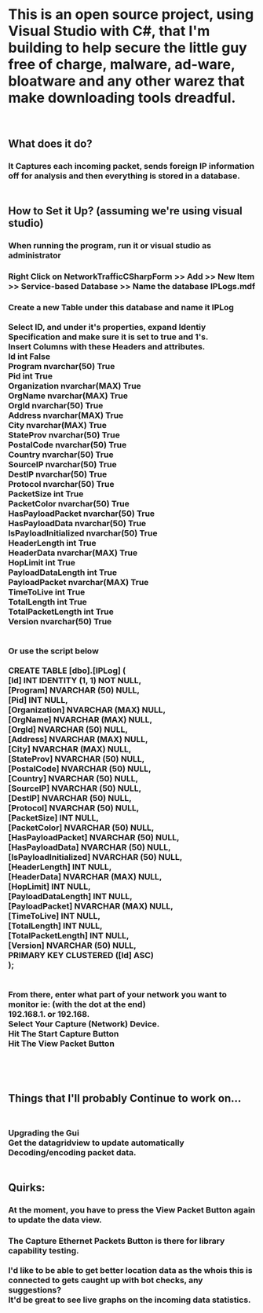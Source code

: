 <h1> This is an open source project, using Visual Studio with C#, that I'm building to help secure the little guy free of charge, malware, ad-ware, bloatware and any other warez that make downloading tools dreadful.
    <br>
    <br>
  <h2>What does it do?
    <h3>It Captures each incoming packet, sends foreign IP information off for analysis and then everything is stored in a database.
      <br>
      <br>
  <h2> How to Set it Up? (assuming we're using visual studio)
    <h3> When running the program, run it or visual studio as administrator<br>	  
    <h3> Right Click on NetworkTrafficCSharpForm >> Add >> New Item >> Service-based Database >> Name the database IPLogs.mdf <br>
    <h3> Create a new Table under this database and name it IPLog<br>   
      <br>
      Select ID, and under it's properties, expand Identiy Specification and make sure it is set to true and 1's.
      <br>
      Insert Columns with these Headers and attributes.
      <br>
  Id int	False	<br>
	Program	nvarchar(50)	True	<br>
	Pid	int	True	<br>
	Organization	nvarchar(MAX)	True	<br>
	OrgName	nvarchar(MAX)	True	<br>
	OrgId	nvarchar(50)	True	<br>
	Address	nvarchar(MAX)	True	<br>
	City	nvarchar(MAX)	True	<br>
	StateProv	nvarchar(50)	True	<br>
	PostalCode	nvarchar(50)	True	<br>
	Country	nvarchar(50)	True	<br>
	SourceIP	nvarchar(50)	True	<br>
	DestIP	nvarchar(50)	True	<br>
	Protocol	nvarchar(50)	True	<br>
	PacketSize	int	True	<br>
	PacketColor	nvarchar(50)	True	<br>
	HasPayloadPacket	nvarchar(50)	True	<br>
	HasPayloadData	nvarchar(50)	True	<br>
	IsPayloadInitialized	nvarchar(50)	True	<br>
	HeaderLength	int	True	<br>
	HeaderData	nvarchar(MAX)	True	<br>
	HopLimit	int	True	<br>
	PayloadDataLength	int	True	<br>
	PayloadPacket	nvarchar(MAX)	True	<br>
	TimeToLive	int	True	<br>
	TotalLength	int	True	<br>
	TotalPacketLength	int	True	<br>
	Version	nvarchar(50)	True	<br>
<br>
    <br>  
      Or use the script below
      <br>
      <br>
      CREATE TABLE [dbo].[IPLog] ( <br>
    [Id]                   INT            IDENTITY (1, 1) NOT NULL, <br>
    [Program]              NVARCHAR (50)  NULL,<br>
    [Pid]                  INT            NULL,<br>
    [Organization]         NVARCHAR (MAX) NULL,<br>
    [OrgName]              NVARCHAR (MAX) NULL,<br>
    [OrgId]                NVARCHAR (50)  NULL,<br>
    [Address]              NVARCHAR (MAX) NULL,<br>
    [City]                 NVARCHAR (MAX) NULL,<br>
    [StateProv]            NVARCHAR (50)  NULL,<br>
    [PostalCode]           NVARCHAR (50)  NULL,<br>
    [Country]              NVARCHAR (50)  NULL,<br>
    [SourceIP]             NVARCHAR (50)  NULL,<br>
    [DestIP]               NVARCHAR (50)  NULL,<br>
    [Protocol]             NVARCHAR (50)  NULL,<br>
    [PacketSize]           INT            NULL,<br>
    [PacketColor]          NVARCHAR (50)  NULL,<br>
    [HasPayloadPacket]     NVARCHAR (50)  NULL,<br>
    [HasPayloadData]       NVARCHAR (50)  NULL,<br>
    [IsPayloadInitialized] NVARCHAR (50)  NULL,<br>
    [HeaderLength]         INT            NULL,<br>
    [HeaderData]           NVARCHAR (MAX) NULL,<br>
    [HopLimit]             INT            NULL,<br>
    [PayloadDataLength]    INT            NULL,<br>
    [PayloadPacket]        NVARCHAR (MAX) NULL,<br>
    [TimeToLive]           INT            NULL,<br>
    [TotalLength]          INT            NULL,<br>
    [TotalPacketLength]    INT            NULL,<br>
    [Version]              NVARCHAR (50)  NULL,<br>
    PRIMARY KEY CLUSTERED ([Id] ASC)<br>
);<br>
      <br>
      <br>
      From there, enter what part of your network you want to monitor ie: (with the dot at the end)<br>
      192.168.1. or 192.168.<br>
      Select Your Capture (Network) Device.<br>
      Hit The Start Capture Button<br>
      Hit The View Packet Button<br>
      <br>
      <br>
      <br>
      <h2>Things that I'll probably Continue to work on...<br>
      <br>
      <h3>Upgrading the Gui<br>
      Get the datagridview to update automatically<br>
      Decoding/encoding packet data.<br>
      <br>
      <h2>Quirks:<br>
	      <h3>At the moment, you have to press the View Packet Button again to update the data view.<br>
	      <h3>The Capture Ethernet Packets Button is there for library capability testing.<br> 
      <br>
      I'd like to be able to get better location data as the whois this is connected to gets caught up with bot checks, any suggestions?<br>
      It'd be great to see live graphs on the incoming data statistics.
      <br>
   
      
    
      
